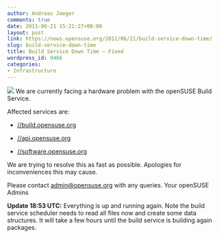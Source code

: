 ```yaml
---
author: Andreas Jaeger
comments: true
date: 2011-06-21 15:21:27+00:00
layout: post
link: https://news.opensuse.org/2011/06/21/build-service-down-time/
slug: build-service-down-time
title: Build Service Down Time – Fixed
wordpress_id: 9466
categories:
- Infrastructure
---
```


![](//en.opensuse.org/images/4/43/Failgeeko.png)
We are currently facing a hardware problem with the openSUSE Build Service.

Affected services are:



	
  * [//build.opensuse.org](//build.opensuse.org/)

	
  * [//api.opensuse.org](//api.opensuse.org/)

	
  * [//software.opensuse.org](//software.opensuse.org)


We are trying to resolve this as fast as possible. Apologies for inconveniences this may cause.

Please contact admin@opensuse.org with any queries.
Your openSUSE Admins

**Update 18:53 UTC:** Everything is up and running again. Note the build service scheduler needs to read all files now and create some data structures. It will take a few hours until the build service is building again packages.
